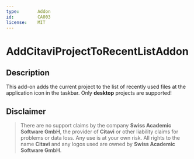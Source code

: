```yaml
---
type:       Addon
id:         CA003
license:    MIT
---
```


# AddCitaviProjectToRecentListAddon

## Description

This add-on adds the current project to the list of recently used files at the application icon in the taskbar. Only **desktop** projects are supported!

## Disclaimer

>There are no support claims by the company **Swiss Academic Software GmbH**, the provider of **Citavi** or other liability claims for problems or data loss. Any use is at your own risk. All rights to the name **Citavi** and any logos used are owned by **Swiss Academic Software GmbH**.
